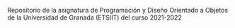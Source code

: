 Repositorio de la asignatura de Programación y Diseño Orientado a Objetos de la Universidad de Granada (ETSIIT) del curso 2021-2022
